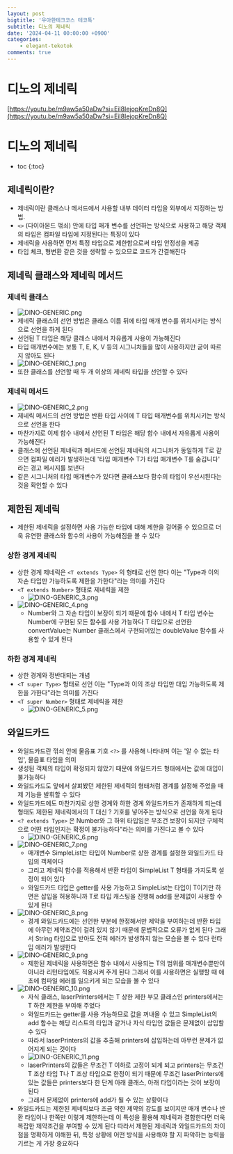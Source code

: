 ```yaml
---
layout: post
bigtitle: '우아한테크코스 테코톡'
subtitle: 디노의 제네릭
date: '2024-04-11 00:00:00 +0900'
categories:
    - elegant-tekotok
comments: true
---
```


# 디노의 제네릭
[https://youtu.be/m9aw5a50aDw?si=Eil8IejopKreDn8Q](https://youtu.be/m9aw5a50aDw?si=Eil8IejopKreDn8Q)

# 디노의 제네릭
* toc
{:toc}

## 제네릭이란?
+ 제네릭이란 클래스나 메서드에서 사용할 내부 데이터 타입을 외부에서 지정하는 방법.
+ ```<>``` (다이아몬드 꺾쇠) 안에 타입 매개 변수를 선언하는 방식으로 사용하고 해당 객체의 타입은 컴파일 타임에 지정된다는 특징이 있다
+ 제네릭을 사용하면 먼저 특정 타입으로 제한함으로써 타입 안정성을 제공
+ 타입 체크, 형변환 같은 것을 생략할 수 있으므로 코드가 간결해진다

## 제네릭 클래스와 제네릭 메서드

### 제네릭 클래스

+ ![DINO-GENERIC.png](../../../assets/img/elegant-tekotok/DINO-GENERIC.png)
+ 제네릭 클래스의 선언 방법은 클래스 이름 뒤에 타입 매개 변수를 위치시키는 방식으로 선언을 하게 된다
+ 선언된 T 타입은 해당 클래스 내에서 자유롭게 사용이 가능해진다
+ 타입 매개변수에는 보통 T, E, K, V 등의 시그니처들을 많이 사용하지만 굳이 따르지 않아도 된다 
+ ![DINO-GENERIC_1.png](../../../assets/img/elegant-tekotok/DINO-GENERIC_1.png)
+ 또한 클래스를 선언할 때 두 개 이상의 제네릭 타입을 선언할 수 있다

### 제네릭 메서드
+ ![DINO-GENERIC_2.png](../../../assets/img/elegant-tekotok/DINO-GENERIC_2.png)
+ 제네릭 메서드의 선언 방법은 반환 타입 사이에 T 타입 매개변수를 위치시키는 방식으로 선언을 한다
+ 마찬가지로 이제 함수 내에서 선언된 T 타입은 해당 함수 내에서 자유롭게 사용이 가능해진다
+ 클래스에 선언된 제네릭과 메서드에 선언된 제네릭의 시그니처가 동일하게 T로 같으면 컴파일 에러가 발생하는데 '타입 매개변수 T가 타입 매개변수 T를 숨깁니다' 라는 경고 메시지를 보낸다 
+ 같은 시그니처의 타입 매개변수가 있다면 클래스보다 함수의 타입이 우선시된다는 것을 확인할 수 있다

## 제한된 제네릭
+ 제한된 제네릭을 설정하면 사용 가능한 타입에 대해 제한을 걸어줄 수 있으므로 더욱 유연한 클래스와 함수의 사용이 가능해짐을 볼 수 있다

### 상한 경계 제네릭
+ 상한 경계 제네릭은 ```<T extends Type>``` 의 형태로 선언 한다 이는 "Type과 이의 자손 타입만 가능하도록 제한을 가한다"라는 의미를 가진다 
+ ```<T extends Number>``` 형태로 제네릭을 제한
  + ![DINO-GENERIC_3.png](../../../assets/img/elegant-tekotok/DINO-GENERIC_3.png)
+ ![DINO-GENERIC_4.png](../../../assets/img/elegant-tekotok/DINO-GENERIC_4.png)
  + Number와 그 자손 타입이 보장이 되기 때문에 함수 내에서 T 타입 변수는 Number에 구현된 모든 함수를 사용 가능하다 T 타입으로 선언한 convertValue는
    Number 클래스에서 구현되어있는 doubleValue 함수를 사용할 수 있게 된다

### 하한 경계 제네릭
+ 상한 경계와 정반대되는 개념
+ ```<T super Type>``` 형태로 선언  이는 "Type과 이의 조상 타입만 대입 가능하도록 제한을 가한다"라는 의미를 가진다
+ ```<T super Number>``` 형태로 제네릭을 제한
  + ![DINO-GENERIC_5.png](../../../assets/img/elegant-tekotok/DINO-GENERIC_5.png)


## 와일드카드 
+ 와일드카드란 꺾쇠 안에 물음표 기호 ```<?>``` 를 사용해 나타내며 이는 '알 수 없는 타입', 물음표 타입을 의미
+ 생성된 객체의 타입이 확정되지 않았기 때문에 와일드카드 형태에서는 값에 대입이 불가능하다
+ 와일드카드도 앞에서 살펴봤던 제한된 제네릭의 형태처럼 경계를 설정해 주었을 때 제 기능을 발휘할 수 있다
+ 와일드카드에도 마찬가지로 상한 경계와 하한 경계 와일드카드가 존재하게 되는데 형태도 제한된 제네릭에서의 T 대신 ? 기호를 넣어주는 방식으로 선언을 하게 된다 
+ ```<? extends Type>``` 은 Number와 그 하위 타입임은 무조건 보장이 되지만 구체적으로 어떤 타입인지는 확정이 불가능하다"라는 의미를 가진다고 볼 수 있다
  + ![DINO-GENERIC_6.png](../../../assets/img/elegant-tekotok/DINO-GENERIC_6.png)
+ ![DINO-GENERIC_7.png](../../../assets/img/elegant-tekotok/DINO-GENERIC_7.png)
  + 매개변수 SimpleList는 타입이 Number로 상한 경계를 설정한 와일드카드 타입의 객체이다
  + 그리고 제네릭 함수를 적용해서 반환 타입이 SimpleList T 형태를 가지도록 설정이 되어 있다
  + 와일드카드 타입은 getter를 사용 가능하고 SimpleList는 타입이 T이기만 하면은 삽입을 허용하니까 T로 타입 캐스팅을 진행해 add를 문제없이 사용할 수 있게 된다 
+ ![DINO-GENERIC_8.png](../../../assets/img/elegant-tekotok/DINO-GENERIC_8.png)
  + 경계 와일드카드에는 선언한 부분에 한정해서만 제약을 부여하는데 반환 타입에 아무런 제약조건이 걸려 있지 않기 때문에 문법적으로 오류가 없게 된다 그래서 String 타입으로 받아도 전혀 에러가 발생하지 않는 모습을 볼 수 있다
  런타임 에러가 발생한다 
+ ![DINO-GENERIC_9.png](../../../assets/img/elegant-tekotok/DINO-GENERIC_9.png)
  + 제한된 제네릭을 사용하면은 함수 내에서 사용되는 T의 범위를 매개변수뿐만이 아니라 리턴타입에도 적용시켜 주게 된다 그래서 이를 사용하면은 실행할 때 애초에 컴파일 에러를 일으키게 되는 모습을 볼 수 있다
+ ![DINO-GENERIC_10.png](../../../assets/img/elegant-tekotok/DINO-GENERIC_10.png)
  + 자식 클래스, laserPrinters에서는 T 상한 제한 부모 클래스인 printers에서는 T 하한 제한을 부여해 주었다
  + 와일드카드는 getter를 사용 가능하므로 값을 꺼내올 수 있고 SimpleList의 add 함수는 해당 리스트의 타입과 같거나 자식 타입인 값들은 문제없이 삽입할 수 있다
  + 따라서 laserPrinters의 값을 추출해 printers에 삽입하는데 아무런 문제가 없어지게 되는 것이다
  + ![DINO-GENERIC_11.png](../../../assets/img/elegant-tekotok/DINO-GENERIC_11.png)
  + laserPrinters의 값들은 무조건 T 이하로 고정이 되게 되고 printers는 무조건 T 조상 타입 T나 T 조상 타입으로 한정이 되기 때문에 무조건 laserPrinters에 있는 값들은 printers보다 한 단계 아래 클래스, 아래 타입이라는 것이 보장이 된다
  + 그래서 문제없이 printers에 add가 될 수 있는 상황이다 
+ 와일드카드는 제한된 제네릭보다 조금 약한 제약의 강도를 보이지만 매개 변수나 반환 타입이나 한쪽만 이렇게 제한하는데 이 특성을 활용해 제네릭과 결합한다면 더욱 복잡한 제약조건을 부여할 수 있게 된다
  따라서 제한된 제네릭과 와일드카드의 차이점을 명확하게 이해한 뒤, 특정 상황에 어떤 방식을 사용해야 할 지 파악하는 능력을 기르는 게 가장 중요하다 

